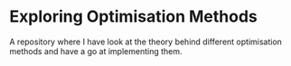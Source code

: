 # Exploring Optimisation Methods
A repository where I have look at the theory behind different optimisation methods and have a go at implementing them.
